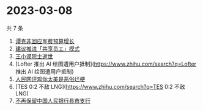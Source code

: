 # 2023-03-08

共 7 条

<!-- BEGIN -->
<!-- 最后更新时间 Wed Mar 08 2023 00:13:17 GMT+0800 (China Standard Time) -->

1. [谭克非回应军费预算增长](https://www.zhihu.com/search?q=谭克非回应军费预算增长)
1. [建议推进「共享员工」模式](https://www.zhihu.com/search?q=建议推进「共享员工」模式)
1. [王小谟院士逝世](https://www.zhihu.com/search?q=王小谟院士逝世)
1. [Lofter 推出 AI 绘图遭用户抵制](https://www.zhihu.com/search?q=Lofter 推出 AI
   绘图遭用户抵制)
1. [人民网评鸡你太美是恶俗烂梗](https://www.zhihu.com/search?q=人民网评鸡你太美是恶俗烂梗)
1. [TES 0:2 不敌 LNG](https://www.zhihu.com/search?q=TES 0:2 不敌 LNG)
1. [不再保留中国人民银行县市支行](https://www.zhihu.com/search?q=不再保留中国人民银行县市支行)

<!-- END -->
